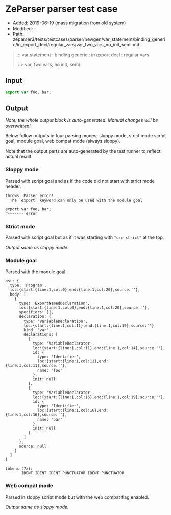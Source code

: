 # ZeParser parser test case

- Added: 2019-06-19 (mass migration from old system)
- Modified: -
- Path: zeparser3/tests/testcases/parser/newgen/var_statement/binding_generic/in_export_decl/regular_vars/var_two_vars_no_init_semi.md

> :: var statement : binding generic : in export decl : regular vars
>
> ::> var, two vars, no init, semi

## Input

`````js
export var foo, bar;
`````

## Output

_Note: the whole output block is auto-generated. Manual changes will be overwritten!_

Below follow outputs in four parsing modes: sloppy mode, strict mode script goal, module goal, web compat mode (always sloppy).

Note that the output parts are auto-generated by the test runner to reflect actual result.

### Sloppy mode

Parsed with script goal and as if the code did not start with strict mode header.

`````
throws: Parser error!
  The `export` keyword can only be used with the module goal

export var foo, bar;
^------- error
`````

### Strict mode

Parsed with script goal but as if it was starting with `"use strict"` at the top.

_Output same as sloppy mode._

### Module goal

Parsed with the module goal.

`````
ast: {
  type: 'Program',
  loc:{start:{line:1,col:0},end:{line:1,col:20},source:''},
  body: [
    {
      type: 'ExportNamedDeclaration',
      loc:{start:{line:1,col:0},end:{line:1,col:20},source:''},
      specifiers: [],
      declaration: {
        type: 'VariableDeclaration',
        loc:{start:{line:1,col:11},end:{line:1,col:19},source:''},
        kind: 'var',
        declarations: [
          {
            type: 'VariableDeclarator',
            loc:{start:{line:1,col:11},end:{line:1,col:14},source:''},
            id: {
              type: 'Identifier',
              loc:{start:{line:1,col:11},end:{line:1,col:11},source:''},
              name: 'foo'
            },
            init: null
          },
          {
            type: 'VariableDeclarator',
            loc:{start:{line:1,col:16},end:{line:1,col:19},source:''},
            id: {
              type: 'Identifier',
              loc:{start:{line:1,col:16},end:{line:1,col:16},source:''},
              name: 'bar'
            },
            init: null
          }
        ]
      },
      source: null
    }
  ]
}

tokens (7x):
       IDENT IDENT IDENT PUNCTUATOR IDENT PUNCTUATOR
`````


### Web compat mode

Parsed in sloppy script mode but with the web compat flag enabled.

_Output same as sloppy mode._
